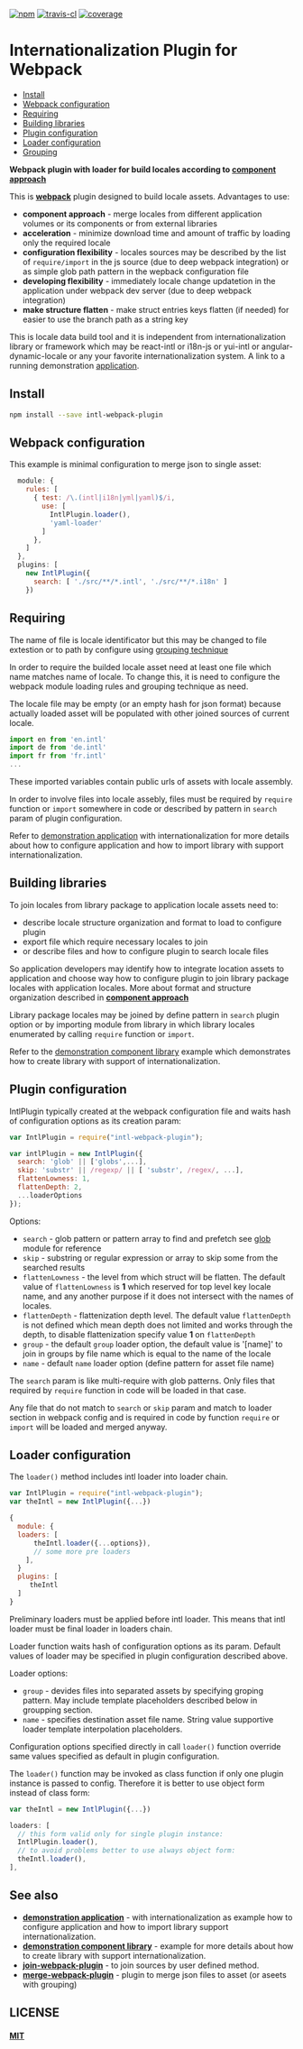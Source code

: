 [![npm][npm-image]][npm-url]
[![travis-cl][travis-image]][travis-url]
[![coverage][cover-image]][cover-url]

# Internationalization Plugin for Webpack


- [Install](#install)
- [Webpack configuration](#webpack-configuration)
- [Requiring](#requiring-and-library)
- [Building libraries](#building-libraries)
- [Plugin configuration](#plugin-configuration)
- [Loader configuration](#loader-configuration)
- [Grouping](#grouping)


**Webpack plugin with loader for build locales according to
[component approach](https://github.com/oklas/component-intl)**

This is **[webpack](https://webpack.js.org/)** plugin designed to build
locale assets. Advantages to use:

* **component approach** - merge locales from different application
  volumes or its components or from external libraries
* **acceleration** - minimize download time and amount of traffic
  by loading only the required locale
* **configuration flexibility** - locales sources may be described by the
  list of `require/import` in the js source (due to deep webpack integration)
  or as simple glob path pattern in the wepback configuration file
* **developing flexibility** - immediately locale change updatetion in the
  application under webpack dev server (due to deep webpack integration)
* **make structure flatten** - make struct entries keys flatten (if needed)
  for easier to use the branch path as a string key

This is locale data build tool and it is independent from internationalization
library or framework which may be react-intl or i18n-js or yui-intl
or angular-dynamic-locale or any your favorite internationalization system.
A link to a running demonstration
[application](https://oklas.github.io/component-intl-example/).


## Install

```bash
npm install --save intl-webpack-plugin
```


## Webpack configuration

This example is minimal configuration to merge json to single asset:

``` javascript
  module: {
    rules: [
      { test: /\.(intl|i18n|yml|yaml)$/i,
        use: [
          IntlPlugin.loader(),
          'yaml-loader'
        ]
      },
    ]
  },
  plugins: [
    new IntlPlugin({
      search: [ './src/**/*.intl', './src/**/*.i18n' ]
    })
```


## Requiring

The name of file is locale identificator but this may be changed to
file extestion or to path by configure using
[grouping technique](https://github.com/oklas/join-webpack-plugin#grouping)

In order to require the builded locale asset need at least one file which
name matches name of locale. To change this, it is need to configure the
webpack module loading rules and grouping technique as need.

The locale file may be empty (or an empty hash for json format) because
actually loaded asset will be populated with other joined sources of
current locale.


``` javascript
import en from 'en.intl'
import de from 'de.intl'
import fr from 'fr.intl'
...
```

These imported variables contain public urls of assets with locale assembly.

In order to involve files into locale assebly, files must be required by `require`
function or `import` somewhere in code or described by pattern in `search`
param of plugin configuration.

Refer to
[demonstration application](https://github.com/oklas/component-intl-example)
with internationalization for more details about how to configure application
and how to import library with support internationalization.


## Building libraries

To join locales from library package to application locale assets need to:

* describe locale structure organization and format to load to configure plugin
* export file which require necessary locales to join
* or describe files and how to configure plugin to search locale files

So application developers may identify how to integrate location assets to
application and choose way how to configure plugin to join library package
locales with application locales. More about format and structure organization
described in **[component approach](https://github.com/oklas/component-intl)**

Library package locales may be joined by define pattern in `search` plugin
option or by importing module from library in which library locales enumerated
by calling `require` function or `import`.

Refer to the
[demonstration component library](https://github.com/oklas/component-intl-welcome)
example which demonstrates how to create library with support of
internationalization.


## Plugin configuration

IntlPlugin typically created at the webpack configuration file and
waits hash of configuration options as its creation param:

``` javascript
var IntlPlugin = require("intl-webpack-plugin");

var intlPlugin = new IntlPlugin({
  search: 'glob' || ['globs',...],
  skip: 'substr' || /regexp/ || [ 'substr', /regex/, ...],
  flattenLowness: 1,
  flattenDepth: 2,
  ...loaderOptions
});
```

Options:

* `search` - glob pattern or pattern array to find and prefetch
  see [glob](https://www.npmjs.com/package/glob) module for reference
* `skip` - substring or regular expression or array to skip some from
  the searched results
* `flattenLowness` - the level from which struct will be flatten.
  The default value of `flattenLowness` is **1** which reserved for top level
  key locale name, and any another purpose if it does not intersect with
  the names of locales.
* `flattenDepth` - flattenization depth level. The default value `flattenDepth`
  is not defined which mean depth does not limited and works through the depth,
  to disable flattenization specify value **1** on `flattenDepth`
* `group` - the default `group` loader option, the default value is '[name]'
  to join in groups by file name which is equal to the name of the locale
* `name` - default `name` loader option (define pattern for asset file name)

The `search` param is like multi-require with glob patterns.
Only files that required by `require` function in code
will be loaded in that case.

Any file that do not match to `search` or `skip` param and
match to loader section in webpack config and is required in code
by function `require` or `import` will be loaded and merged anyway.


## Loader configuration

The `loader()` method includes intl loader into loader chain.

``` javascript
var IntlPlugin = require("intl-webpack-plugin");
var theIntl = new IntlPlugin({...})

{
  module: {
  loaders: [
      theIntl.loader({...options}),
      // some more pre loaders
    ],
  }
  plugins: [
     theIntl
  ]
}

```

Preliminary loaders must be applied before intl loader. This means that
intl loader must be final loader in loaders chain.

Loader function waits hash of configuration options as its param.
Default values of loader may be specified in plugin configuration
described above.

Loader options:

* `group` - devides files into separated assets by specifying
  groping pattern. May include template placeholders described
  below in groupping section.
* `name` - specifies destination asset file name. String value
  supportive loader template interpolation placeholders.

Configuration options specified directly in call `loader()` function
override same values specified as default in plugin configuration.


The `loader()` function may be invoked as class function if only one plugin
instance is passed to config. Therefore it is better to use object form
instead of class form:

``` javascript
var theIntl = new IntlPlugin({...})

loaders: [
  // this form valid only for single plugin instance:
  IntlPlugin.loader(),
  // to avoid problems better to use always object form:
  theIntl.loader(),
],
```


## See also

* **[demonstration application](https://github.com/oklas/component-intl-example)** -
  with internationalization as example how to configure application and
  how to import library support internationalization.
* **[demonstration component library](https://github.com/oklas/component-intl-welcome)** -
  example for more details about how to create library with support
  internationalization.
* **[join-webpack-plugin](https://github.com/oklas/join-webpack-plugin)** -
  to join sources by user defined method.
* **[merge-webpack-plugin](https://github.com/oklas/merge-webpack-plugin)** -
  plugin to merge json files to asset (or aseets with grouping)


## LICENSE

#### [MIT](./LICENSE.md)

[npm-image]: https://img.shields.io/npm/v/intl-webpack-plugin.svg
[npm-url]: https://npmjs.com/package/intl-webpack-plugin
[travis-image]: https://travis-ci.org/oklas/intl-webpack-plugin.svg
[travis-url]: https://travis-ci.org/oklas/intl-webpack-plugin
[cover-image]: https://img.shields.io/codecov/c/github/oklas/intl-webpack-plugin.svg
[cover-url]: https://codecov.io/gh/oklas/intl-webpack-plugin